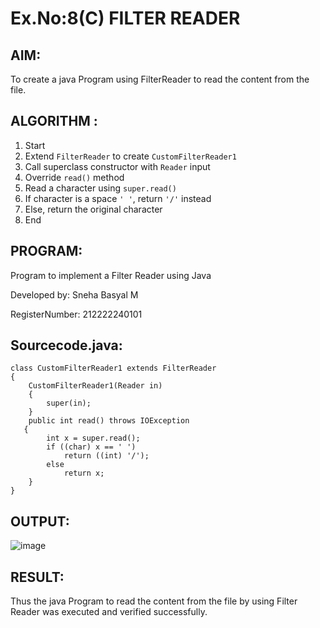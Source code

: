 # Ex.No:8(C)             FILTER READER
## AIM:
 To create a java Program using FilterReader to read the content from the file.


## ALGORITHM :

1. Start
2. Extend `FilterReader` to create `CustomFilterReader1`
3. Call superclass constructor with `Reader` input
4. Override `read()` method
5. Read a character using `super.read()`
6. If character is a space `' '`, return `'/'` instead
7. Else, return the original character
8. End


## PROGRAM:

Program to implement a Filter Reader using Java

Developed by: Sneha Basyal M

RegisterNumber: 212222240101  


## Sourcecode.java:
```
class CustomFilterReader1 extends FilterReader
{  
    CustomFilterReader1(Reader in)
    {  
        super(in);  
    }  
    public int read() throws IOException
   {  
        int x = super.read();  
        if ((char) x == ' ')  
            return ((int) '/');  
        else  
            return x;  
    }  
}  

```

## OUTPUT:
![image](https://github.com/user-attachments/assets/890afe18-0238-40e3-8556-e61a71b4c285)



## RESULT:
Thus the java Program to read the content from the file by using Filter Reader was executed and verified successfully.









